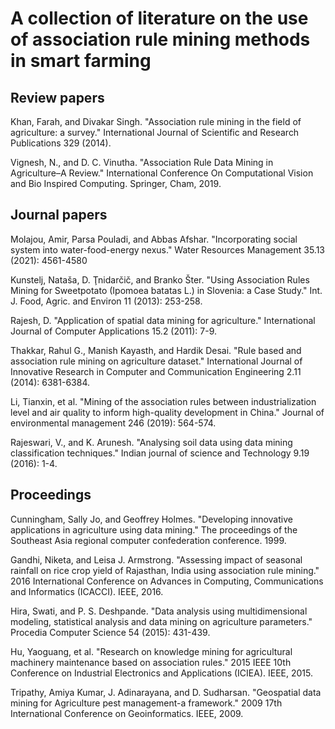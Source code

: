 # A collection of literature on the use of association rule mining methods in smart farming

## Review papers

Khan, Farah, and Divakar Singh. "Association rule mining in the field of agriculture: a survey." International Journal of Scientific and Research Publications 329 (2014).

Vignesh, N., and D. C. Vinutha. "Association Rule Data Mining in Agriculture–A Review." International Conference On Computational Vision and Bio Inspired Computing. Springer, Cham, 2019.

## Journal papers

Molajou, Amir, Parsa Pouladi, and Abbas Afshar. "Incorporating social system into water-food-energy nexus." Water Resources Management 35.13 (2021): 4561-4580

Kunstelj, Nataša, D. Ţnidarčič, and Branko Šter. "Using Association Rules Mining for Sweetpotato (Ipomoea batatas L.) in Slovenia: a Case Study." Int. J. Food, Agric. and Environ 11 (2013): 253-258.

Rajesh, D. "Application of spatial data mining for agriculture." International Journal of Computer Applications 15.2 (2011): 7-9.

Thakkar, Rahul G., Manish Kayasth, and Hardik Desai. "Rule based and association rule mining on agriculture dataset." International Journal of Innovative Research in Computer and Communication Engineering 2.11 (2014): 6381-6384.

Li, Tianxin, et al. "Mining of the association rules between industrialization level and air quality to inform high-quality development in China." Journal of environmental management 246 (2019): 564-574.

Rajeswari, V., and K. Arunesh. "Analysing soil data using data mining classification techniques." Indian journal of science and Technology 9.19 (2016): 1-4.

## Proceedings

Cunningham, Sally Jo, and Geoffrey Holmes. "Developing innovative applications in agriculture using data mining." The proceedings of the Southeast Asia regional computer confederation conference. 1999.

Gandhi, Niketa, and Leisa J. Armstrong. "Assessing impact of seasonal rainfall on rice crop yield of Rajasthan, India using association rule mining." 2016 International Conference on Advances in Computing, Communications and Informatics (ICACCI). IEEE, 2016.

Hira, Swati, and P. S. Deshpande. "Data analysis using multidimensional modeling, statistical analysis and data mining on agriculture parameters." Procedia Computer Science 54 (2015): 431-439.

Hu, Yaoguang, et al. "Research on knowledge mining for agricultural machinery maintenance based on association rules." 2015 IEEE 10th Conference on Industrial Electronics and Applications (ICIEA). IEEE, 2015.

Tripathy, Amiya Kumar, J. Adinarayana, and D. Sudharsan. "Geospatial data mining for Agriculture pest management-a framework." 2009 17th International Conference on Geoinformatics. IEEE, 2009.